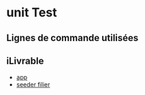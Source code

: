 # unit Test

##  Lignes de commande utilisées


## iLivrable
-  [app](https://github.com/solicoders/Prototype_Achaou_Hamid/tree/develop/app)
-  [seeder filier]()
